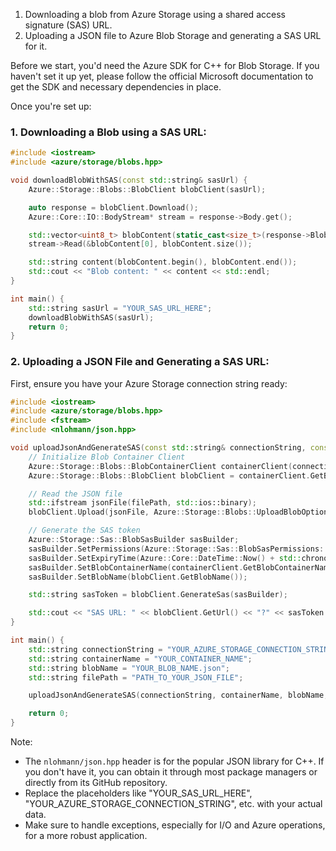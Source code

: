 1. Downloading a blob from Azure Storage using a shared access signature (SAS) URL.
2. Uploading a JSON file to Azure Blob Storage and generating a SAS URL for it.

Before we start, you'd need the Azure SDK for C++ for Blob Storage. If you haven't set it up yet, please follow the official Microsoft documentation to get the SDK and necessary dependencies in place.

Once you're set up:

### 1. Downloading a Blob using a SAS URL:

```cpp
#include <iostream>
#include <azure/storage/blobs.hpp>

void downloadBlobWithSAS(const std::string& sasUrl) {
    Azure::Storage::Blobs::BlobClient blobClient(sasUrl);

    auto response = blobClient.Download();
    Azure::Core::IO::BodyStream* stream = response->Body.get();

    std::vector<uint8_t> blobContent(static_cast<size_t>(response->BlobSize));
    stream->Read(&blobContent[0], blobContent.size());

    std::string content(blobContent.begin(), blobContent.end());
    std::cout << "Blob content: " << content << std::endl;
}

int main() {
    std::string sasUrl = "YOUR_SAS_URL_HERE";
    downloadBlobWithSAS(sasUrl);
    return 0;
}
```

### 2. Uploading a JSON File and Generating a SAS URL:

First, ensure you have your Azure Storage connection string ready:

```cpp
#include <iostream>
#include <azure/storage/blobs.hpp>
#include <fstream>
#include <nlohmann/json.hpp>

void uploadJsonAndGenerateSAS(const std::string& connectionString, const std::string& containerName, const std::string& blobName, const std::string& filePath) {
    // Initialize Blob Container Client
    Azure::Storage::Blobs::BlobContainerClient containerClient(connectionString, containerName);
    Azure::Storage::Blobs::BlobClient blobClient = containerClient.GetBlobClient(blobName);

    // Read the JSON file
    std::ifstream jsonFile(filePath, std::ios::binary);
    blobClient.Upload(jsonFile, Azure::Storage::Blobs::UploadBlobOptions());

    // Generate the SAS token
    Azure::Storage::Sas::BlobSasBuilder sasBuilder;
    sasBuilder.SetPermissions(Azure::Storage::Sas::BlobSasPermissions::Read);
    sasBuilder.SetExpiryTime(Azure::Core::DateTime::Now() + std::chrono::hours(24));
    sasBuilder.SetBlobContainerName(containerClient.GetBlobContainerName());
    sasBuilder.SetBlobName(blobClient.GetBlobName());

    std::string sasToken = blobClient.GenerateSas(sasBuilder);

    std::cout << "SAS URL: " << blobClient.GetUrl() << "?" << sasToken << std::endl;
}

int main() {
    std::string connectionString = "YOUR_AZURE_STORAGE_CONNECTION_STRING";
    std::string containerName = "YOUR_CONTAINER_NAME";
    std::string blobName = "YOUR_BLOB_NAME.json";
    std::string filePath = "PATH_TO_YOUR_JSON_FILE";

    uploadJsonAndGenerateSAS(connectionString, containerName, blobName, filePath);

    return 0;
}
```

Note:
- The `nlohmann/json.hpp` header is for the popular JSON library for C++. If you don't have it, you can obtain it through most package managers or directly from its GitHub repository.
- Replace the placeholders like "YOUR_SAS_URL_HERE", "YOUR_AZURE_STORAGE_CONNECTION_STRING", etc. with your actual data.
- Make sure to handle exceptions, especially for I/O and Azure operations, for a more robust application.